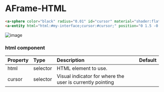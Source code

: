 # AFrame-HTML

```html
<a-sphere color="black" radius="0.01" id="cursor" material="shader:flat" visible="false"></a-sphere>
<a-entity html="html:#my-interface;cursor:#cursor;" position="0 1.5 -0.5"></a-entity>
```

![image](https://user-images.githubusercontent.com/4225330/167301172-50270499-ac85-4b14-a25e-f82454b19cb0.png)

<!--DOCS-->
### html component

| Property | Type     | Description                                               | Default |
| :------- | :------- | :-------------------------------------------------------- | :------ |
| html     | selector | HTML element to use.                                      |         |
| cursor   | selector | Visual indicator for where the user is currently pointing |         |

<!--DOCS_END-->
